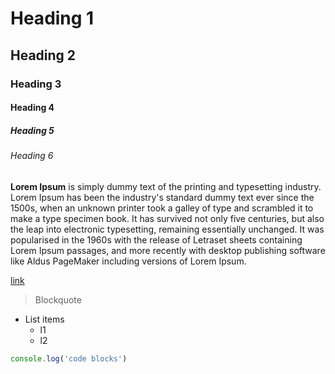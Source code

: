 # Heading 1
## Heading 2
### Heading 3
#### Heading 4
##### Heading 5
###### Heading 6

**Lorem Ipsum** is simply dummy text of the printing and typesetting industry. Lorem Ipsum has been the industry's standard dummy text ever since the 1500s, when an unknown printer took a galley of type and scrambled it to make a type specimen book. It has survived not only five centuries, but also the leap into electronic typesetting, remaining essentially unchanged. It was popularised in the 1960s with the release of Letraset sheets containing Lorem Ipsum passages, and more recently with desktop publishing software like Aldus PageMaker including versions of Lorem Ipsum.

[link](https://github.com/Tech-Phantoms)

> Blockquote


- List items 
    - l1
    - l2

```js
console.log('code blocks')
```